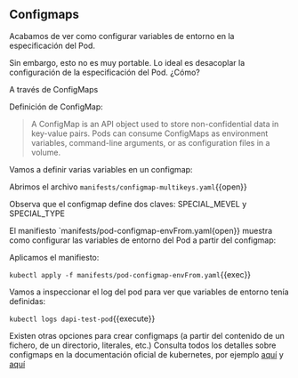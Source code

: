 ## Configmaps

Acabamos de ver como configurar variables de entorno en la especificación del Pod.

Sin embargo, esto no es muy portable. Lo ideal es desacoplar la configuración de la especificación del Pod. ¿Cómo?

A través de ConfigMaps

Definición de ConfigMap:

> A ConfigMap is an API object used to store non-confidential data in key-value pairs. Pods can consume ConfigMaps as environment variables, command-line arguments, or as configuration files in a volume.


Vamos a definir varias variables en un configmap:

Abrimos el archivo `manifests/configmap-multikeys.yaml`{{open}}

Observa que el configmap define dos claves: SPECIAL_MEVEL y SPECIAL_TYPE 


El manifiesto `manifests/pod-configmap-envFrom.yaml{open}} muestra como configurar las variables de entorno del Pod a partir del configmap:

Aplicamos el manifiesto:

`kubectl apply -f manifests/pod-configmap-envFrom.yaml`{{exec}}


Vamos a inspeccionar el log del pod para ver que variables de entorno tenía definidas:

`kubectl logs dapi-test-pod`{{execute}}



Existen otras opciones para crear configmaps (a partir del contenido de un fichero, de un directorio, literales, etc.)
Consulta todos los detalles sobre configmaps en la documentación oficial de kubernetes, por ejemplo [aquí](https://kubernetes.io/docs/concepts/configuration/configmap/) y [aquí](https://kubernetes.io/docs/tasks/configure-pod-container/configure-pod-configmap/.)